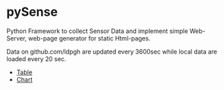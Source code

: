 # pySense
Python Framework to collect Sensor Data and implement simple Web-Server, web-page generator for static Html-pages.

Data on github.com/ldpgh are updated every 3600sec while local data are loaded every 20 sec.

- [Table](http://htmlpreview.github.io/?https://github.com/ldpgh/pySense/blob/master/Funksensoren_Table_icon.html)
- [Chart](http://htmlpreview.github.io/?https://github.com/ldpgh/pySense/blob/master/Funksensoren_Charts_icon.html)
